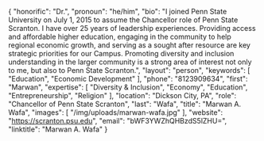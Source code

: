 {
  "honorific": "Dr.",
  "pronoun": "he/him",
  "bio": "I joined Penn State University on July 1, 2015 to assume the Chancellor role of Penn State Scranton. I have over 25 years of leadership experiences. Providing access and affordable higher education, engaging in the community to help regional economic growth, and serving as a sought after resource are key strategic priorities for our Campus. Promoting diversity and inclusion understanding in the larger community is a strong area of interest not only to me, but also to Penn State Scranton.",
  "layout": "person",
  "keywords": [
    "Education",
    "Economic Development"
  ],
  "phone": "8123909634",
  "first": "Marwan",
  "expertise": [
    "Diversity & Inclusion",
    "Economy",
    "Education",
    "Entrepreneurship",
    "Religion"
  ],
  "location": "Dickson City, PA",
  "role": "Chancellor of Penn State Scranton",
  "last": "Wafa",
  "title": "Marwan A. Wafa",
  "images": [
    "/img/uploads/marwan-wafa.jpg"
  ],
  "website": "https://scranton.psu.edu",
  "email": "bWF3YWZhQHBzdS5lZHU=",
  "linktitle": "Marwan A. Wafa"
}
